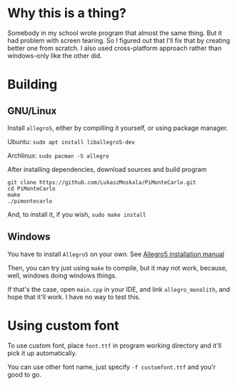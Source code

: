 # Why this is a thing?
Somebody in my school wrote program that almost the same thing.
But it had problem with screen tearing. So I figured out that
I'll fix that by creating better one from scratch. I also used
cross-platform approach rather than windows-only like the other
did.
# Building
## GNU/Linux
Install `allegro5`, either by compilling it yourself, or using
package manager.

Ubuntu: `sudo apt install liballegro5-dev`

Archlinux: `sudo pacman -S allegro`

After installing dependencies, download sources and build program
```
git clone https://github.com/LukaszMoskala/PiMonteCarlo.git
cd PiMonteCarlo
make
./pimontecarlo
```
And, to install it, if you wish, `sudo make install`
## Windows
You have to install `Allegro5` on your own.
See [Allegro5 installation manual](https://www.allegro.cc/manual/5/install/windows.html)

Then, you can try just using `make` to compile, but it may not work, because, well, windows doing windows things.

If that's the case, open `main.cpp` in your IDE, and link `allegro_monolith`, and hope that it'll work.
I have no way to test this.

# Using custom font
To use custom font, place `font.ttf` in program working directory and it'll pick it up automatically.

You can use other font name, just specify `-f customfont.ttf` and you'r good to go.